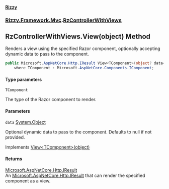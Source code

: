 #### [Rizzy](index.md 'index')
### [Rizzy.Framework.Mvc](Rizzy.Framework.Mvc.md 'Rizzy.Framework.Mvc').[RzControllerWithViews](Rizzy.Framework.Mvc.RzControllerWithViews.md 'Rizzy.Framework.Mvc.RzControllerWithViews')

## RzControllerWithViews.View<TComponent>(object) Method

Renders a view using the specified Razor component, optionally accepting dynamic data to pass to the component.

```csharp
public Microsoft.AspNetCore.Http.IResult View<TComponent>(object? data=null)
    where TComponent : Microsoft.AspNetCore.Components.IComponent;
```
#### Type parameters

<a name='Rizzy.Framework.Mvc.RzControllerWithViews.View_TComponent_(object).TComponent'></a>

`TComponent`

The type of the Razor component to render.
#### Parameters

<a name='Rizzy.Framework.Mvc.RzControllerWithViews.View_TComponent_(object).data'></a>

`data` [System.Object](https://docs.microsoft.com/en-us/dotnet/api/System.Object 'System.Object')

Optional dynamic data to pass to the component. Defaults to null if not provided.

Implements [View&lt;TComponent&gt;(object)](Rizzy.IRizzyService.View_TComponent_(object).md 'Rizzy.IRizzyService.View<TComponent>(object)')

#### Returns
[Microsoft.AspNetCore.Http.IResult](https://docs.microsoft.com/en-us/dotnet/api/Microsoft.AspNetCore.Http.IResult 'Microsoft.AspNetCore.Http.IResult')  
An [Microsoft.AspNetCore.Http.IResult](https://docs.microsoft.com/en-us/dotnet/api/Microsoft.AspNetCore.Http.IResult 'Microsoft.AspNetCore.Http.IResult') that can render the specified component as a view.